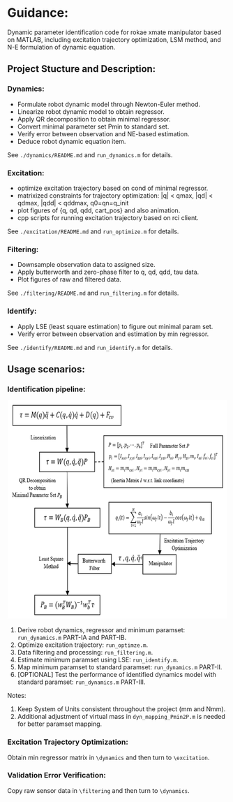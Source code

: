 # Guidance:
Dynamic parameter identification code for rokae xmate manipulator based on MATLAB, including excitation trajectory optimization, LSM method, and N-E formulation of dynamic equation.

## Project Stucture and Description:
### Dynamics: 
- Formulate robot dynamic model through Newton-Euler method.
- Linearize robot dynamic model to obtain regressor.
- Apply QR decomposition to obtain minimal regressor.
- Convert minimal parameter set Pmin to standard set.
- Verify error between observation and NE-based estimation. 
- Deduce robot dynamic equation item.  

See `./dynamics/README.md` and `run_dynamics.m` for details. 

### Excitation:
- optimize excitation trajectory based on cond of minimal regressor.
- matrixized constraints for trajectory optimization:
|q| < qmax, |qd| < qdmax, |qdd| < qddmax, q0=qn=q_init
- plot figures of {q, qd, qdd, cart_pos} and also animation.
- cpp scripts for running excitation trajectory based on rci client.  

See `./excitation/README.md` and `run_optimize.m` for details.

### Filtering:
- Downsample observation data to assigned size.
- Apply butterworth and zero-phase filter to q, qd, qdd, tau data.
- Plot figures of raw and filtered data.  

See `./filtering/README.md` and `run_filtering.m` for details.

### Identify:
- Apply LSE (least square estimation) to figure out minimal param set.
- Verify error between observation and estimation by min regressor.  

See `./identify/README.md` and `run_identify.m` for details.

## Usage scenarios:
### Identification pipeline:
<div align="center">
  <img src="flowchart.png" height=500>
</div>

1. Derive robot dynamics, regressor and minimum paramset: `run_dynamics.m` PART-IA and PART-IB.
2. Optimize excitation trajectory: `run_optimze.m`.
3. Data filtering and processing: `run_filtering.m`.
4. Estimate minimum paramset using LSE: `run_identify.m`.
5. Map minimum paramset to standard paramset: `run_dynamics.m` PART-II.
6. [OPTIONAL] Test the performance of identified dynamics model with standard paramset: `run_dynamics.m` PART-III.

Notes:
1. Keep System of Units consistent throughout the project (mm and Nmm).
2. Additional adjustment of virtual mass in `dyn_mapping_Pmin2P.m` is needed for better paramset mapping.

### Excitation Trajectory Optimization:
  Obtain min regressor matrix in `\dynamics` and then turn to `\excitation`.
 
### Validation Error Verification:
  Copy raw sensor data in `\filtering` and then turn to `\dynamics`.
